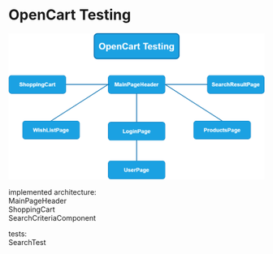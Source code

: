# OpenCart Testing
<img src="oct_arch.png" alt="Architecture Diagram">

implemented architecture:  
	MainPageHeader  
	ShoppingCart  
	SearchCriteriaComponent  
  
tests:  
	SearchTest